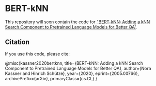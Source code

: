# BERT-kNN
This repository will soon contain the code for ["BERT-kNN: Adding a kNN Search Component to Pretrained Language Models for Better QA"](https://arxiv.org/pdf/2005.00766.pdf).

## Citation
If you use this code, please cite:

  @misc{kassner2020bertknn,
        title={BERT-kNN: Adding a kNN Search Component to Pretrained Language Models for Better QA}, 
        author={Nora Kassner and Hinrich Schütze},
        year={2020},
        eprint={2005.00766},
        archivePrefix={arXiv},
        primaryClass={cs.CL}
  }
